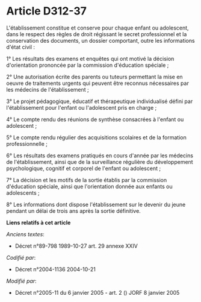# Article D312-37

L'établissement constitue et conserve pour chaque enfant ou adolescent, dans le respect des règles de droit régissant le
secret professionnel et la conservation des documents, un dossier comportant, outre les informations d'état civil :

1° Les résultats des examens et enquêtes qui ont motivé la décision d'orientation prononcée par la commission d'éducation
spéciale ;

2° Une autorisation écrite des parents ou tuteurs permettant la mise en oeuvre de traitements urgents qui peuvent être
reconnus nécessaires par les médecins de l'établissement ;

3° Le projet pédagogique, éducatif et thérapeutique individualisé défini par l'établissement pour l'enfant ou l'adolescent
pris en charge ;

4° Le compte rendu des réunions de synthèse consacrées à l'enfant ou adolescent ;

5° Le compte rendu régulier des acquisitions scolaires et de la formation professionnelle ;

6° Les résultats des examens pratiqués en cours d'année par les médecins de l'établissement, ainsi que de la surveillance
régulière du développement psychologique, cognitif et corporel de l'enfant ou adolescent ;

7° La décision et les motifs de la sortie établis par la commission d'éducation spéciale, ainsi que l'orientation donnée aux
enfants ou adolescents ;

8° Les informations dont dispose l'établissement sur le devenir du jeune pendant un délai de trois ans après la sortie
définitive.

**Liens relatifs à cet article**

_Anciens textes_:

  - Décret n°89-798 1989-10-27 art. 29 annexe XXIV

_Codifié par_:

  - Décret n°2004-1136 2004-10-21

_Modifié par_:

  - Décret n°2005-11 du 6 janvier 2005 - art. 2 () JORF 8 janvier 2005
